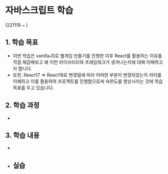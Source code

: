 # 자바스크립트 학습

(221119 ~ )

## 1. 학습 목표

- 이번 학습은 vanillaJS로 웹게임 만들기를 진행한 이후 React를 활용하는 이유를 직접 체감해보고 왜 이런 라이브러리와 프레임워크가 생겨나는지에 대해 이해하고자 합니다.
- 또한, React17 => React18로 변경됨에 따라 어떠한 부분이 변경되었는지 차이를 이해하고 이를 활용하여 프로젝트를 진행함으로써 숙련도를 향상시키는 것에 학습 목표를 두고 있습니다.

## 2. 학습 과정

-

## 3. 학습 내용

-

- ## 실습

